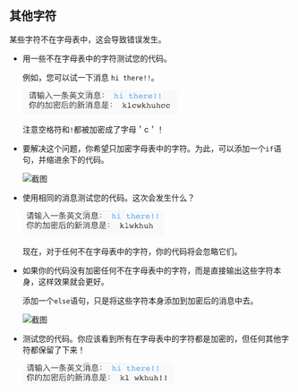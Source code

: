 ## 其他字符

某些字符不在字母表中，这会导致错误发生。

+ 用一些不在字母表中的字符测试您的代码。
    
    例如，您可以试一下消息 `hi there!!`。
    
    ![截图](images/messages-extra-characters.png)
    
    注意空格符和`!`都被加密成了字母＇c＇！

+ 要解决这个问题，你希望只加密字母表中的字符。为此，可以添加一个`if`语句，并缩进余下的代码。
    
    ![截图](images/messages-if.png)

+ 使用相同的消息测试您的代码。这次会发生什么？
    
    ![截图](images/messages-if-test.png)
    
    现在，对于任何不在字母表中的字符，你的代码将会忽略它们。

+ 如果你的代码没有加密任何不在字母表中的字符，而是直接输出这些字符本身，这样效果就会更好。
    
    添加一个`else`语句，只是将这些字符本身添加到加密后的消息中去。
    
    ![截图](images/messages-else.png)

+ 测试您的代码。你应该看到所有在字母表中的字符都是加密的，但任何其他字符都保留了下来！
    
    ![截图](images/messages-else-test.png)